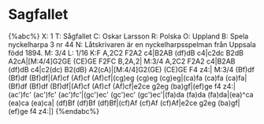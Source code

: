 # Sagfallet

{%abc%}
X: 1
T: Sågfallet
C: Oskar Larsson
R: Polska
O: Uppland
B: Spela nyckelharpa 3 nr 44
N: Låtskrivaren är en nyckelharpsspelman från Uppsala född 1894.
M: 3/4
L: 1/16
K:F
A,2C2 F2A2 c4|B2AB (df)dB c4|c2dc B2dB A2cA|[M:4/4]G2GE (CE)GE F2FC B,2A,2|
M:3/4
A,2C2 F2A2 c4|B2AB (df)dB c4|c2(dc) B2(dB) A2(cA)|[M:4/4]G2(GE) (CE)GE F4 z4:|
M:3/4
(Bf)df (Bf)df (Bf)df|(Af)cf (Af)cf (Af)cf|(cg)eg (cg)eg (cg)eg|(ca)fa (ca)fa (ca)fa|
(Bf)df (Bf)df (Bf)df|(Af)cf (Af)cf (Af)cf|e2ce g2eg (ba)gf|(ef)ge f4 z4:|
(ac')fc' (ac')fc' (ac')fc'|(gc')ec' (gc')ec' (gc')ec'|(fa)da (fa)da (fa)da|(ea)^ca (ea)ca (ea)ca|
(df)Bf (df)Bf (df)Bf|(cf)Af (cf)Af (cf)Af|e2ce g2eg (ba)gf|(ef)ge f4 z4:|]
{%endabc%}

